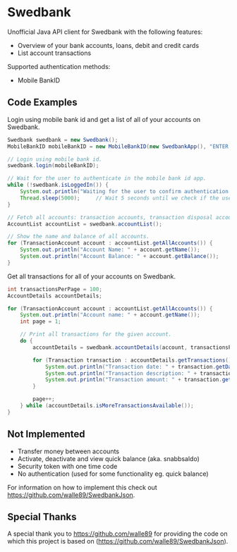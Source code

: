 # Swedbank

Unofficial Java API client for Swedbank with the following features:

- Overview of your bank accounts, loans, debit and credit cards
- List account transactions

Supported authentication methods:
- Mobile BankID

## Code Examples

Login using mobile bank id and get a list of all of your accounts on Swedbank.
```java
Swedbank swedbank = new Swedbank();
MobileBankID mobileBankID = new MobileBankID(new SwedbankApp(), "ENTER YOUR PERSONAL NUMBER HERE.");

// Login using mobile bank id.
swedbank.login(mobileBankID);

// Wait for the user to authenticate in the mobile bank id app.
while (!swedbank.isLoggedIn()) {
    System.out.println("Waiting for the user to confirm authentication in mobile bank id app.");
    Thread.sleep(5000);     // Wait 5 seconds until we check if the user has authenticated.
}

// Fetch all accounts: transaction accounts, transaction disposal accounts, loan accounts, saving accounts and card accounts.
AccountList accountList = swedbank.accountList();

// Show the name and balance of all accounts.
for (TransactionAccount account : accountList.getAllAccounts()) {
    System.out.println("Account Name: " + account.getName());
    System.out.println("Account Balance: " + account.getBalance());
}
```

Get all transactions for all of your accounts on Swedbank.
```java
int transactionsPerPage = 100;
AccountDetails accountDetails;

for (TransactionAccount account : accountList.getAllAccounts()) {
    System.out.println("Account name: " + account.getName());
    int page = 1;

    // Print all transactions for the given account.
    do {
        accountDetails = swedbank.accountDetails(account, transactionsPerPage, page);    // Fetch transactions for the given account.

        for (Transaction transaction : accountDetails.getTransactions()) {
            System.out.println("Transaction date: " + transaction.getDate().toString());
            System.out.println("Transaction description: " + transaction.getDescription());
            System.out.println("Transaction amount: " + transaction.getAmount());
        }

        page++;
    } while (accountDetails.isMoreTransactionsAvailable());
}
```

## Not Implemented
- Transfer money between accounts
- Activate, deactivate and view quick balance (aka. snabbsaldo)
- Security token with one time code
- No authentication (used for some functionality eg. quick balance)

For information on how to implement this check out https://github.com/walle89/SwedbankJson.

## Special Thanks
A special thank you to https://github.com/walle89 for providing the code on which this project is based on (https://github.com/walle89/SwedbankJson).
